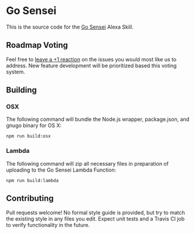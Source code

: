 # Go Sensei

This is the source code for the [Go Sensei](https://www.amazon.com/Nathan-Thompson-Go-Sensei/dp/B074DBPH2D/) Alexa Skill.

## Roadmap Voting

Feel free to [leave a +1 reaction](https://github.com/blog/2119-add-reactions-to-pull-requests-issues-and-comments) on the issues you would most like us to address. New feature development will be prioritized based this voting system.

## Building

### OSX

The following command will bundle the Node.js wrapper, package.json, and gnugo binary for OS X:

    npm run build:osx

### Lambda

The following command will zip all necessary files in preparation of uploading to the Go Sensei Lambda Function:

    npm run build:lambda

## Contributing

Pull requests welcome! No formal style guide is provided, but try to match the existing style in any files you edit. Expect unit tests and a Travis CI job to verify functionality in the future.
